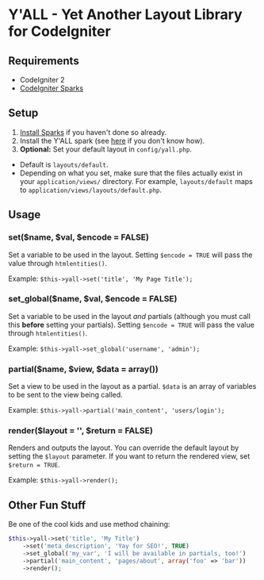 # Y'ALL - Yet Another Layout Library for CodeIgniter

## Requirements

* CodeIgniter 2
* [CodeIgniter Sparks](http://getsparks.org/)

## Setup

1. [Install Sparks](http://getsparks.org/install) if you haven't done so already.
2. Install the Y'ALL spark (see [here](http://getsparks.org/get-sparks) if you don't know how).
3. **Optional:** Set your default layout in `config/yall.php`.
  * Default is `layouts/default`.
  * Depending on what you set, make sure that the files actually exist in your `application/views/` directory. For example, `layouts/default` maps to `application/views/layouts/default.php`.

## Usage

### set($name, $val, $encode = FALSE)

Set a variable to be used in the layout. Setting `$encode = TRUE` will pass the value through `htmlentities()`.

Example: `$this->yall->set('title', 'My Page Title');`

### set_global($name, $val, $encode = FALSE)

Set a variable to be used in the layout _and_ partials (although you must call this **before** setting your partials). Setting `$encode = TRUE` will pass the value through `htmlentities()`.

Example: `$this->yall->set_global('username', 'admin');`

### partial($name, $view, $data = array())

Set a view to be used in the layout as a partial. `$data` is an array of variables to be sent to the view being called.

Example: `$this->yall->partial('main_content', 'users/login');`

### render($layout = '', $return = FALSE)

Renders and outputs the layout. You can override the default layout by setting the `$layout` parameter. If you want to return the rendered view, set `$return = TRUE`.

Example: `$this->yall->render();`

## Other Fun Stuff

Be one of the cool kids and use method chaining:

```php
$this->yall->set('title', 'My Title')
    ->set('meta_description', 'Yay for SEO!', TRUE)
    ->set_global('my_var', 'I will be available in partials, too!')
    ->partial('main_content', 'pages/about', array('foo' => 'bar'))
    ->render();
```